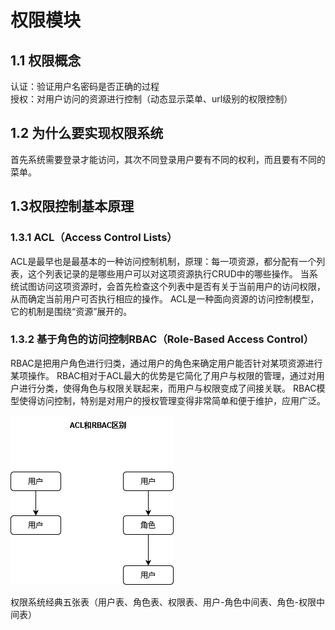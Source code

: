 # 权限模块
## 1.1 权限概念
认证：验证用户名密码是否正确的过程  
授权：对用户访问的资源进行控制（动态显示菜单、url级别的权限控制）

## 1.2 为什么要实现权限系统
首先系统需要登录才能访问，其次不同登录用户要有不同的权利，而且要有不同的菜单。

## 1.3权限控制基本原理
### 1.3.1 ACL（Access Control Lists）
ACL是最早也是最基本的一种访问控制机制，原理：每一项资源，都分配有一个列表，这个列表记录的是哪些用户可以对这项资源执行CRUD中的哪些操作。
当系统试图访问这项资源时，会首先检查这个列表中是否有关于当前用户的访问权限，从而确定当前用户可否执行相应的操作。
ACL是一种面向资源的访问控制模型，它的机制是围绕“资源”展开的。

### 1.3.2 基于角色的访问控制RBAC（Role-Based Access Control）
RBAC是把用户角色进行归类，通过用户的角色来确定用户能否针对某项资源进行某项操作。
RBAC相对于ACL最大的优势是它简化了用户与权限的管理，通过对用户进行分类，使得角色与权限关联起来，而用户与权限变成了间接关联。
RBAC模型使得访问控制，特别是对用户的授权管理变得非常简单和便于维护，应用广泛。  

![alt ACL和RBAC区别](images/ACL和RBAC区别.png "ACL和RBAC区别")

权限系统经典五张表（用户表、角色表、权限表、用户-角色中间表、角色-权限中间表）

